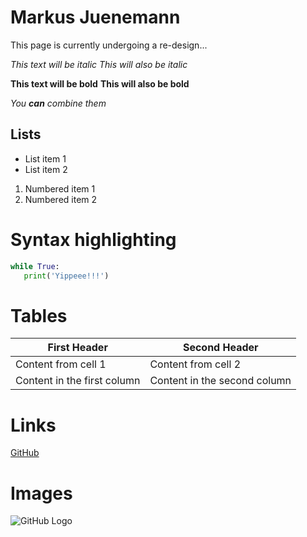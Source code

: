 # Markus Juenemann

This page is currently undergoing a re-design...

*This text will be italic*
_This will also be italic_

**This text will be bold**
__This will also be bold__

_You **can** combine them_


## Lists

* List item 1
* List item 2

1. Numbered item 1
2. Numbered item 2

# Syntax highlighting

```python
while True:
   print('Yippeee!!!')
```

# Tables

First Header | Second Header
------------ | -------------
Content from cell 1 | Content from cell 2
Content in the first column | Content in the second column

# Links

[GitHub](http://github.com)

# Images

![GitHub Logo](/images/logo.png)
